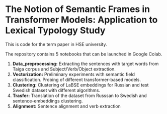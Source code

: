 # The Notion of Semantic Frames in Transformer Models: Application to Lexical Typology Study


This is code for the term paper in HSE university. 

The repository contains 5 notebooks that can be launched in Google Colab.

  1. **Data_preprocessing:** Extracting the sentences with target words from Taiga corpus and Subject/Verb/Object extraction. 
  2. **Vectorization:** Preliminary experiments with semantic field classification. Probing of different transformer-based models.
  3. **Clustering:** Clustering of LaBSE embeddings for Russian and test Swedish dataset with different algorithms.
  4. **Trasfer:** Translation of the dataset from Russsan to Swedish and sentence-embeddings clustering.
  5. **Alignment:** Sentence alignment and verb extraction
